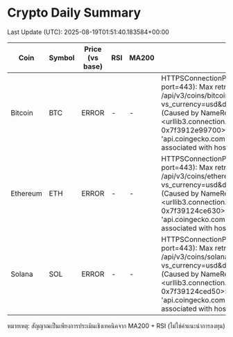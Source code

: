 # Crypto Daily Summary

Last Update (UTC): 2025-08-19T01:51:40.183584+00:00

| Coin | Symbol | Price (vs base) | RSI | MA200 | Signal |
|------|--------|------------------|-----|-------|--------|
| Bitcoin | BTC | ERROR | - | - | HTTPSConnectionPool(host='api.coingecko.com', port=443): Max retries exceeded with url: /api/v3/coins/bitcoin/market_chart?vs_currency=usd&days=250&interval=daily (Caused by NameResolutionError("<urllib3.connection.HTTPSConnection object at 0x7f3912e99700>: Failed to resolve 'api.coingecko.com' ([Errno -5] No address associated with hostname)")) |
| Ethereum | ETH | ERROR | - | - | HTTPSConnectionPool(host='api.coingecko.com', port=443): Max retries exceeded with url: /api/v3/coins/ethereum/market_chart?vs_currency=usd&days=250&interval=daily (Caused by NameResolutionError("<urllib3.connection.HTTPSConnection object at 0x7f39124ce630>: Failed to resolve 'api.coingecko.com' ([Errno -5] No address associated with hostname)")) |
| Solana | SOL | ERROR | - | - | HTTPSConnectionPool(host='api.coingecko.com', port=443): Max retries exceeded with url: /api/v3/coins/solana/market_chart?vs_currency=usd&days=250&interval=daily (Caused by NameResolutionError("<urllib3.connection.HTTPSConnection object at 0x7f39124ced50>: Failed to resolve 'api.coingecko.com' ([Errno -5] No address associated with hostname)")) |

หมายเหตุ: สัญญาณเป็นเพียงการประเมินเชิงเทคนิคจาก MA200 + RSI (ไม่ใช่คำแนะนำการลงทุน)